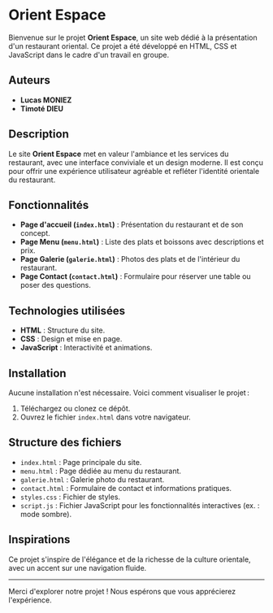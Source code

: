 # Orient Espace

Bienvenue sur le projet **Orient Espace**, un site web dédié à la présentation d'un restaurant oriental. Ce projet a été développé en HTML, CSS et JavaScript dans le cadre d'un travail en groupe.

## Auteurs

- **Lucas MONIEZ**  
- **Timoté DIEU**

## Description

Le site **Orient Espace** met en valeur l'ambiance et les services du restaurant, avec une interface conviviale et un design moderne. Il est conçu pour offrir une expérience utilisateur agréable et refléter l'identité orientale du restaurant.

## Fonctionnalités

- **Page d'accueil (`index.html`)** : Présentation du restaurant et de son concept.  
- **Page Menu (`menu.html`)** : Liste des plats et boissons avec descriptions et prix.  
- **Page Galerie (`galerie.html`)** : Photos des plats et de l'intérieur du restaurant.  
- **Page Contact (`contact.html`)** : Formulaire pour réserver une table ou poser des questions.  

## Technologies utilisées

- **HTML** : Structure du site.
- **CSS** : Design et mise en page.
- **JavaScript** : Interactivité et animations.

## Installation

Aucune installation n'est nécessaire. Voici comment visualiser le projet :  
1. Téléchargez ou clonez ce dépôt.  
2. Ouvrez le fichier `index.html` dans votre navigateur.  

## Structure des fichiers

- `index.html` : Page principale du site.  
- `menu.html` : Page dédiée au menu du restaurant.  
- `galerie.html` : Galerie photo du restaurant.  
- `contact.html` : Formulaire de contact et informations pratiques.  
- `styles.css` : Fichier de styles.  
- `script.js` : Fichier JavaScript pour les fonctionnalités interactives (ex. : mode sombre).  

## Inspirations

Ce projet s'inspire de l'élégance et de la richesse de la culture orientale, avec un accent sur une navigation fluide. 

---

Merci d'explorer notre projet ! Nous espérons que vous apprécierez l'expérience.
